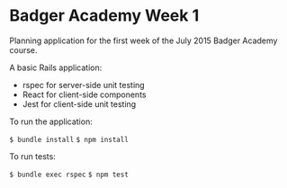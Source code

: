 # Badger Academy Week 1

Planning application for the first week of the July 2015 Badger Academy course.

A basic Rails application:

* rspec for server-side unit testing
* React for client-side components
* Jest for client-side unit testing

To run the application:

`$ bundle install`
`$ npm install`

To run tests:

`$ bundle exec rspec`
`$ npm test`
